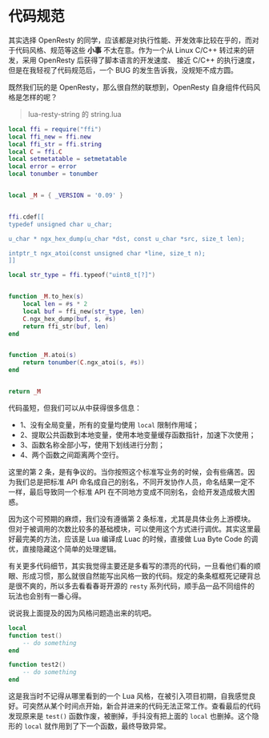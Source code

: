 # 代码规范

其实选择 OpenResty 的同学，应该都是对执行性能、开发效率比较在乎的，而对于代码风格、规范等这些 **小事** 不太在意。作为一个从 Linux C/C++ 转过来的研发，采用 OpenResty 后获得了脚本语言的开发速度、 接近 C/C++ 的执行速度，但是在我轻视了代码规范后，一个 BUG 的发生告诉我，没规矩不成方圆。

既然我们玩的是 OpenResty，那么很自然的联想到，OpenResty 自身组件代码风格是怎样的呢？

> lua-resty-string 的 string.lua

```lua
local ffi = require("ffi")
local ffi_new = ffi.new
local ffi_str = ffi.string
local C = ffi.C
local setmetatable = setmetatable
local error = error
local tonumber = tonumber


local _M = { _VERSION = '0.09' }


ffi.cdef[[
typedef unsigned char u_char;

u_char * ngx_hex_dump(u_char *dst, const u_char *src, size_t len);

intptr_t ngx_atoi(const unsigned char *line, size_t n);
]]

local str_type = ffi.typeof("uint8_t[?]")


function _M.to_hex(s)
    local len = #s * 2
    local buf = ffi_new(str_type, len)
    C.ngx_hex_dump(buf, s, #s)
    return ffi_str(buf, len)
end


function _M.atoi(s)
    return tonumber(C.ngx_atoi(s, #s))
end


return _M
```

代码虽短，但我们可以从中获得很多信息：

- 1、没有全局变量，所有的变量均使用 `local` 限制作用域；
- 2、提取公共函数到本地变量，使用本地变量缓存函数指针，加速下次使用；
- 3、函数名称全部小写，使用下划线进行分割；
- 4、两个函数之间距离两个空行。

这里的第 2 条，是有争议的。当你按照这个标准写业务的时候，会有些痛苦。因为我们总是把标准 API 命名成自己的别名，不同开发协作人员，命名结果一定不一样，最后导致同一个标准 API 在不同地方变成不同别名，会给开发造成极大困惑。

因为这个可预期的麻烦，我们没有遵循第 2 条标准，尤其是具体业务上游模块。但对于被调用的次数比较多的基础模块，可以使用这个方式进行调优。其实这里最好最完美的方法，应该是 Lua 编译成 Luac 的时候，直接做 Lua Byte Code 的调优，直接隐藏这个简单的处理逻辑。

有关更多代码细节，其实我觉得主要还是多看写的漂亮的代码，一旦看他们看的顺眼、形成习惯，那么就很自然能写出风格一致的代码。规定的条条框框死记硬背总是很不爽的，所以多去看看春哥开源的 `resty` 系列代码，顺手品一品不同组件的玩法也会别有一番心得。

说说我上面提及的因为风格问题造出来的坑吧。

```lua
local
function test()
    -- do something
end

function test2()
    -- do something
end
```

这是我当时不记得从哪里看到的一个 Lua 风格，在被引入项目初期，自我感觉良好。可突然从某个时间点开始，新合并进来的代码无法正常工作。查看最后的代码发现原来是 `test()` 函数作废，被删掉，手抖没有把上面的 `local` 也删掉。这个隐形的 `local` 就作用到了下一个函数，最终导致异常。
